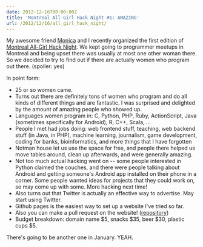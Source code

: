 ```yaml
---
date: 2012-12-16T00:00:00Z
title: 'Montreal All-Girl Hack Night #1: AMAZING'
url: /2012/12/16/all_girl_hack_night/
---
```


My awesome friend [Monica](http://www.dinculescu.com) and I recently organized
the first edition of [Montreal All-Girl Hack Night](http://mtlallgirlhacknight.ca).
We kept going to programmer meetups in Montreal and being upset there was
usually at most one other woman there. So we decided to try to find out if
there are actually women who program out there. (spoiler: yes)

<!--more-->

In point form:

* 25 or so women came.
* Turns out there are definitely tons of women who program and do all kinds of different things and are fantastic. I was surprised and delighted by the amount of amazing people who showed up.
* Languages women program in: C, Python, PHP, Ruby, ActionScript, Java (sometimes specifically for Android), R, C++, Scala, ...
* People I met had jobs doing: web frontend stuff, teaching, web backend stuff (in Java, in PHP), machine learning, journalism, game development, coding for banks, bioinformatics, and more things that I have forgotten
* Notman house let us use the space for free, and people there helped us move tables around, clean up afterwards, and were generally amazing.
* Not too much actual hacking went on -- some people interested in Python claimed the couches, and there were people talking about Android and getting someone's Android app installed on their phone in a corner. Some people wanted ideas for projects that they could work on, so may come up with some. More hacking next time!
* Also turns out that Twitter is actually an effective way to advertise. May start using Twitter.
* Github pages is the easiest way to set up a website I've tried so far. 
* Also you can make a pull request on the website! ([repository](http://github.com/notwaldorf/hacknight))
* Budget breakdown: domain name $5, snacks $35, beer $30, plastic cups $5.

There's going to be another one in January. YEAH.
